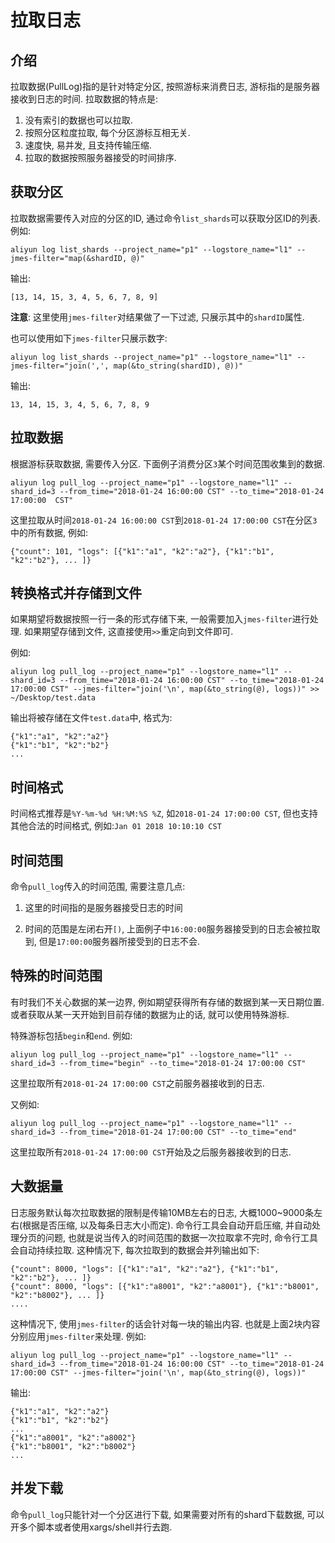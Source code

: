 # 拉取日志

## 介绍
拉取数据(PullLog)指的是针对特定分区, 按照游标来消费日志, 游标指的是服务器接收到日志的时间.
拉取数据的特点是:

1. 没有索引的数据也可以拉取.
2. 按照分区粒度拉取, 每个分区游标互相无关.
3. 速度快, 易并发, 且支持传输压缩.
4. 拉取的数据按照服务器接受的时间排序.


## 获取分区
拉取数据需要传入对应的分区的ID, 通过命令`list_shards`可以获取分区ID的列表. 例如:

```shell
aliyun log list_shards --project_name="p1" --logstore_name="l1" --jmes-filter="map(&shardID, @)"
```

输出:

```shell
[13, 14, 15, 3, 4, 5, 6, 7, 8, 9]
```

**注意**: 这里使用`jmes-filter`对结果做了一下过滤, 只展示其中的`shardID`属性.

也可以使用如下`jmes-filter`只展示数字:

```shell
aliyun log list_shards --project_name="p1" --logstore_name="l1" --jmes-filter="join(',', map(&to_string(shardID), @))"
```

输出:
```shell
13, 14, 15, 3, 4, 5, 6, 7, 8, 9
```


## 拉取数据
根据游标获取数据, 需要传入分区. 下面例子消费分区`3`某个时间范围收集到的数据.

```shell
aliyun log pull_log --project_name="p1" --logstore_name="l1" --shard_id=3 --from_time="2018-01-24 16:00:00 CST" --to_time="2018-01-24 17:00:00  CST"
```

这里拉取从时间`2018-01-24 16:00:00 CST`到`2018-01-24 17:00:00 CST`在分区`3`中的所有数据, 例如:
```shell
{"count": 101, "logs": [{"k1":"a1", "k2":"a2"}, {"k1":"b1", "k2":"b2"}, ... ]}
```

## 转换格式并存储到文件
如果期望将数据按照一行一条的形式存储下来, 一般需要加入`jmes-filter`进行处理. 如果期望存储到文件, 这直接使用`>>`重定向到文件即可. 

例如:

```shell
aliyun log pull_log --project_name="p1" --logstore_name="l1" --shard_id=3 --from_time="2018-01-24 16:00:00 CST" --to_time="2018-01-24 17:00:00 CST" --jmes-filter="join('\n', map(&to_string(@), logs))" >> ~/Desktop/test.data
``` 

输出将被存储在文件`test.data`中, 格式为:

```shell
{"k1":"a1", "k2":"a2"}
{"k1":"b1", "k2":"b2"}
...
```

## 时间格式
时间格式推荐是`%Y-%m-%d %H:%M:%S %Z`, 如`2018-01-24 17:00:00 CST`, 但也支持其他合法的时间格式, 例如:`Jan 01 2018 10:10:10 CST`


## 时间范围
命令`pull_log`传入的时间范围, 需要注意几点:

1. 这里的时间指的是服务器接受日志的时间

2. 时间的范围是左闭右开`[)`, 上面例子中`16:00:00`服务器接受到的日志会被拉取到, 但是`17:00:00`服务器所接受到的日志不会.



## 特殊的时间范围
有时我们不关心数据的某一边界, 例如期望获得所有存储的数据到某一天日期位置. 或者获取从某一天开始到目前存储的数据为止的话, 就可以使用特殊游标. 

特殊游标包括`begin`和`end`. 例如:

```shell
aliyun log pull_log --project_name="p1" --logstore_name="l1" --shard_id=3 --from_time="begin" --to_time="2018-01-24 17:00:00 CST"
```

这里拉取所有`2018-01-24 17:00:00 CST`之前服务器接收到的日志.


又例如:

```shell
aliyun log pull_log --project_name="p1" --logstore_name="l1" --shard_id=3 --from_time="2018-01-24 17:00:00 CST" --to_time="end"
```

这里拉取所有`2018-01-24 17:00:00 CST`开始及之后服务器接收到的日志.


## 大数据量
日志服务默认每次拉取数据的限制是传输10MB左右的日志, 大概1000~9000条左右(根据是否压缩, 以及每条日志大小而定). 命令行工具会自动开启压缩, 并自动处理分页的问题, 也就是说当传入的时间范围的数据一次拉取拿不完时, 命令行工具会自动持续拉取. 
这种情况下, 每次拉取到的数据会并列输出如下:

```shell
{"count": 8000, "logs": [{"k1":"a1", "k2":"a2"}, {"k1":"b1", "k2":"b2"}, ... ]}
{"count": 8000, "logs": [{"k1":"a8001", "k2":"a8001"}, {"k1":"b8001", "k2":"b8002"}, ... ]}
....
```

这种情况下, 使用`jmes-filter`的话会针对每一块的输出内容. 也就是上面2块内容分别应用`jmes-filter`来处理. 例如:
```shell
aliyun log pull_log --project_name="p1" --logstore_name="l1" --shard_id=3 --from_time="2018-01-24 16:00:00 CST" --to_time="2018-01-24 17:00:00 CST" --jmes-filter="join('\n', map(&to_string(@), logs))"
```

输出:
```shell
{"k1":"a1", "k2":"a2"}
{"k1":"b1", "k2":"b2"}
...
{"k1":"a8001", "k2":"a8002"}
{"k1":"b8001", "k2":"b8002"}
...
```

## 并发下载
命令`pull_log`只能针对一个分区进行下载, 如果需要对所有的shard下载数据, 可以开多个脚本或者使用xargs/shell并行去跑.






